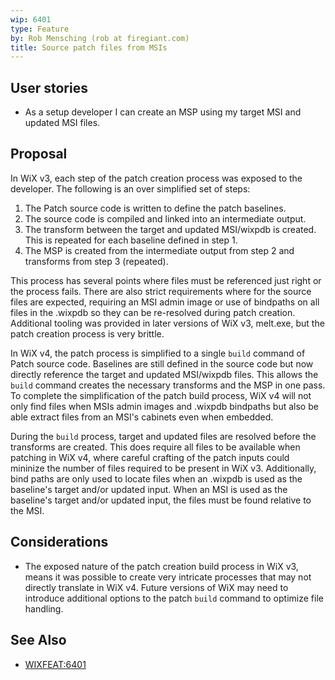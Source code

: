 ```yaml
---
wip: 6401
type: Feature
by: Rob Mensching (rob at firegiant.com)
title: Source patch files from MSIs
---
```


## User stories

* As a setup developer I can create an MSP using my target MSI and updated MSI files.


## Proposal

In WiX v3, each step of the patch creation process was exposed to the developer. The following is an over simplified set of steps:

1. The Patch source code is written to define the patch baselines.
2. The source code is compiled and linked into an intermediate output.
3. The transform between the target and updated MSI/wixpdb is created. This is repeated for each baseline defined in step 1.
4. The MSP is created from the intermediate output from step 2 and transforms from step 3 (repeated).

This process has several points where files must be referenced just right or the process fails. There are also strict requirements
where for the source files are expected, requiring an MSI admin image or use of bindpaths on all files in the .wixpdb so they can be re-resolved
during patch creation. Additional tooling was provided in later versions of WiX v3, melt.exe, but the patch creation process is very
brittle.

In WiX v4, the patch process is simplified to a single `build` command of Patch source code. Baselines are still defined in the source code but now
directly reference the target and updated MSI/wixpdb files. This allows the `build` command creates the necessary transforms and the MSP in one pass.
To complete the simplification of the patch build process, WiX v4 will not only find files when MSIs admin images and .wixpdb bindpaths but also be
able extract files from an MSI's cabinets even when embedded.

During the `build` process, target and updated files are resolved before the transforms are created. This does require all files to
be available when patching in WiX v4, where careful crafting of the patch inputs could mininize the number of files required to be
present in WiX v3. Additionally, bind paths are only used to locate files when an .wixpdb is used as the baseline's target and/or updated
input. When an MSI is used as the baseline's target and/or updated input, the files must be found relative to the MSI.

## Considerations

* The exposed nature of the patch creation build process in WiX v3, means it was possible to create very intricate processes that may
not directly translate in WiX v4. Future versions of WiX may need to introduce additional options to the patch `build` command to
optimize file handling.


## See Also

* [WIXFEAT:6401](http://wixtoolset.org/issues/6401)
